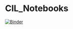 # CIL_Notebooks

[![Binder](https://mybinder.org/badge_logo.svg)](https://mybinder.org/v2/gh/epapoutsellis/CIL_Notebooks/HEAD/?urlpath=lab)
